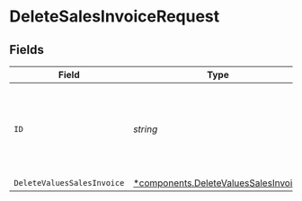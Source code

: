 # DeleteSalesInvoiceRequest


## Fields

| Field                                                                                       | Type                                                                                        | Required                                                                                    | Description                                                                                 |
| ------------------------------------------------------------------------------------------- | ------------------------------------------------------------------------------------------- | ------------------------------------------------------------------------------------------- | ------------------------------------------------------------------------------------------- |
| `ID`                                                                                        | *string*                                                                                    | :heavy_check_mark:                                                                          | Provide the ID of the item you want to perform this operation on.                           |
| `DeleteValuesSalesInvoice`                                                                  | [*components.DeleteValuesSalesInvoice](../../models/components/deletevaluessalesinvoice.md) | :heavy_minus_sign:                                                                          | N/A                                                                                         |